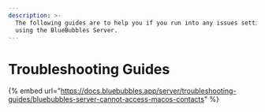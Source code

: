 ```yaml
---
description: >-
  The following guides are to help you if you run into any issues setting up or
  using the BlueBubbles Server.
---
```


# Troubleshooting Guides

{% embed url="https://docs.bluebubbles.app/server/troubleshooting-guides/bluebubbles-server-cannot-access-macos-contacts" %}
